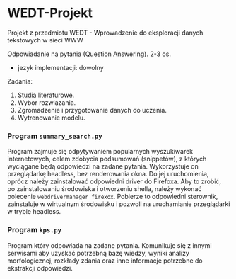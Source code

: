# WEDT-Projekt
Projekt z przedmiotu WEDT - Wprowadzenie do eksploracji danych tekstowych w sieci WWW

Odpowiadanie na pytania (Question Answering). 2-3 os.
- jezyk implementacji: dowolny

Zadania:
1. Studia literaturowe.
2. Wybor rozwiazania.
3. Zgromadzenie i przygotowanie danych do uczenia.
4. Wytrenowanie modelu.

### Program `summary_search.py` 
Program zajmuje się odpytywaniem popularnych wyszukiwarek internetowych, celem zdobycia podsumowań (snippetów), z których wyciągane będą odpowiedzi na zadane pytania. Wykorzystuje on przeglądarkę headless, bez renderowania okna. Do jej uruchomienia, oprócz należy zainstalować odpowiedni driver do Firefoxa. Aby to zrobić, po zainstalowaniu środowiska i otworzeniu shella, należy wykonać polecenie `webdrivermanager firexox`. Pobierze to odpowiedni sterownik, zainstaluje w wirtualnym środowisku i pozwoli na uruchamianie przeglądarki w trybie headless.

### Program `kps.py`
Program który odpowiada na zadane pytania. Komunikuje się z innymi serwisami aby uzyskać potrzebną bazę wiedzy, wyniki analizy morfologicznej, rozkłady zdania oraz inne informacje potrzebne do ekstrakcji odpowiedzi.